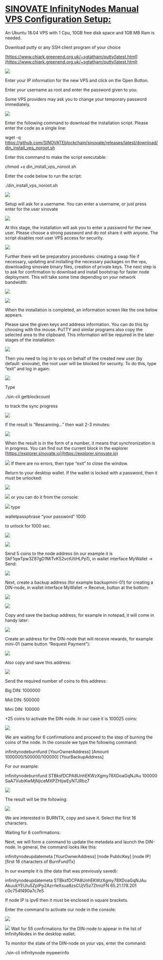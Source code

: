# [SINOVATE InfinityNodes Manual VPS Configuration Setup:](https://docs.sinovate.io/#/din_manual_vps_configuration_setup?id=sinovate-infinitynodes-manual-vps-configuration-setup)

An Ubuntu 18.04 VPS with 1 Cpu, 10GB free disk space and 1GB MB Ram is needed.

Download putty or any SSH client program of your choice

[https://www.chiark.greenend.org.uk/~sgtatham/putty/latest.html](https://www.chiark.greenend.org.uk/~sgtatham/putty/latest.html)

![](assets/img/misc/manual_vps/din-setup-guide01.png)

Enter your IP information for the new VPS and click on the Open Button.

Enter your username as root and enter the password given to you.

Some VPS providers may ask you to change your temporary password immediately.

![](assets/img/misc/manual_vps/din-setup-guide02.png)
  

Enter the following command to download the installation script. Please enter the code as a single line:

wget -q https://github.com/SINOVATEblockchain/sinovate/releases/latest/download/din_install_vps_noroot.sh

  

Enter this command to make the script executable:

chmod +x din_install_vps_noroot.sh

  

Enter the code below to run the script:

./din_install_vps_noroot.sh

![](assets/img/misc/manual_vps/din-setup-guide03.png)
  
Setup will ask for a username. You can enter a username, or just press enter for the user sinovate

![](assets/img/misc/manual_vps/din-setup-guide04.png)
  
At this stage, the installation will ask you to enter a password for the new user. Please choose a strong password and do not share it with anyone. The script disables root user VPS access for security.

  ![](assets/img/misc/manual_vps/din-setup-guide05.png)

Further there will be preparatory procedures: creating a swap file if necessary, updating and installing the necessary packages on the vps, downloading sinovate binary files, creation of private keys. The next step is to ask for confirmation to download and install bootstrap for faster node deployment. This will take some time depending on your network bandwidth:

![](assets/img/misc/manual_vps/din-setup-guide06.png)

![](assets/img/misc/manual_vps/din-setup-guide07.png)  

When the installation is completed, an information screen like the one below appears.

Please save the given keys and address information. You can do this by choosing with the mouse. PuTTY and similar programs also copy the selected area to the clipboard. This information will be required in the later stages of the installation:



  ![](assets/img/misc/manual_vps/din-setup-guide08.png)

Then you need to log in to vps on behalf of the created new user (by default: sinovate), the root user will be blocked for security. To do this, type “exit” and log in again:



  ![](assets/img/misc/manual_vps/din-setup-guide09.png)

Type

./sin-cli getblockcount

to track the sync progress



![](assets/img/misc/manual_vps/din-setup-guide10.png)
  

If the result is “Rescanning…” then wait 2-3 minutes:


  ![](assets/img/misc/manual_vps/din-setup-guide11.png)

When the result is in the form of a number, it means that synchronization is in progress. You can find out the current block in the explorer [https://explorer.sinovate.io](https://explorer.sinovate.io)



![](assets/img/misc/manual_vps/din-setup-guide12.png)
If there are no errors, then type “exit” to close the window.

  

Return to your desktop wallet. If the wallet is locked with a password, then it must be unlocked:



![](assets/img/misc/manual_vps/din-setup-guide13.png)



![](assets/img/misc/manual_vps/din-setup-guide14.png)
or you can do it from the console:



![](assets/img/misc/manual_vps/din-setup-guide15.png)
type

walletpassphrase “your password” 1000

to unlock for 1000 sec.


![](assets/img/misc/manual_vps/din-setup-guide16.png)


  ![](assets/img/misc/manual_vps/din-setup-guide17.png)

Send 5 coins to the node address (in our example it is SkF1qwTpw3Z87gD1MiTvKS2vctUtiHLPp1), in wallet interface MyWallet -> Send:



  ![](assets/img/misc/manual_vps/din-setup-guide18.png)

Next, create a backup address (for example backupmini-01) for creating a DIN-node, in wallet interface MyWallet -> Receive, button at the bottom:



![](assets/img/misc/manual_vps/din-setup-guide19.png)



![](assets/img/misc/manual_vps/din-setup-guide20.png)
  

Copy and save the backup address, for example in notepad, it will come in handy later:


![](assets/img/misc/manual_vps/din-setup-guide21.png)
  

Create an address for the DIN-node that will receive rewards, for example mini-01 (same button “Request Payment”):


  ![](assets/img/misc/manual_vps/din-setup-guide22.png)

Also copy and save this address:



![](assets/img/misc/manual_vps/din-setup-guide23.png)
  

Send the required number of coins to this address:

Big DIN: 1000000

Mid DIN: 500000

Mini DIN: 100000

+25 coins to activate the DIN-node. In our case it is 100025 coins:


  ![](assets/img/misc/manual_vps/din-setup-guide24.png)

We are waiting for 6 confirmations and proceed to the step of burning the coins of the node. In the console we type the following command:

infinitynodeburnfund [YourOwnerAddress] [Amount 1000000/500000/100000] [YourBackupAddress]

  

For our example:

infinitynodeburnfund STBksfDCPA8UnhEKWzXgmy78XDoaGqNJAu 100000 SaA7VubiKwMjNjiceMXPZHijwEyNTJRbz7


  ![](assets/img/misc/manual_vps/din-setup-guide25.png)

The result will be the following:



![](assets/img/misc/manual_vps/din-setup-guide26.png)

We are interested in BURNTX, copy and save it. Select the first 16 characters.

Waiting for 6 confirmations.

  

Next, we will form a command to update the metadata and launch the DIN-node. In general, the command looks like this:

infinitynodeupdatemeta [YourOwnerAddress] [node PublicKey] [node IP] [first 16 characters of BurnFundTx]

  

In our example it is (the data that was previously saved):

infinitynodeupdatemeta STBksfDCPA8UnhEKWzXgmy78XDoaGqNJAu AkuukYEUIu5ZplPp2AzrrleXsua8zsCUjV5z7ZtnizFN 65.21.178.201 c0c754f490a7c7e5

  

If node IP is ipv6 then it must be enclosed in square brackets.

  

Enter the command to activate our node in the console:



![](assets/img/misc/manual_vps/din-setup-guide27.png)



![](assets/img/misc/manual_vps/din-setup-guide28.png)
Wait for 55 confirmations for the DIN-node to appear in the list of InfinityNodes in the desktop wallet.

  

To monitor the state of the DIN-node on your vps, enter the command:

./sin-cli infinitynode mypeerinfo